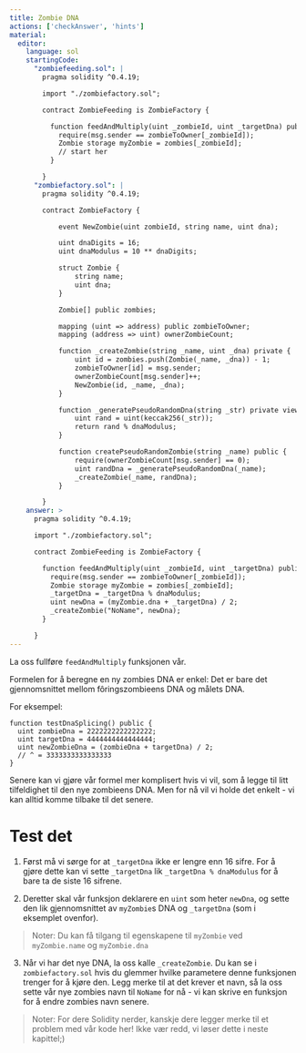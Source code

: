 ```yaml
---
title: Zombie DNA
actions: ['checkAnswer', 'hints']
material:
  editor:
    language: sol
    startingCode:
      "zombiefeeding.sol": |
        pragma solidity ^0.4.19;

        import "./zombiefactory.sol";

        contract ZombieFeeding is ZombieFactory {

          function feedAndMultiply(uint _zombieId, uint _targetDna) public {
            require(msg.sender == zombieToOwner[_zombieId]);
            Zombie storage myZombie = zombies[_zombieId];
            // start her
          }

        }
      "zombiefactory.sol": |
        pragma solidity ^0.4.19;

        contract ZombieFactory {

            event NewZombie(uint zombieId, string name, uint dna);

            uint dnaDigits = 16;
            uint dnaModulus = 10 ** dnaDigits;

            struct Zombie {
                string name;
                uint dna;
            }

            Zombie[] public zombies;

            mapping (uint => address) public zombieToOwner;
            mapping (address => uint) ownerZombieCount;

            function _createZombie(string _name, uint _dna) private {
                uint id = zombies.push(Zombie(_name, _dna)) - 1;
                zombieToOwner[id] = msg.sender;
                ownerZombieCount[msg.sender]++;
                NewZombie(id, _name, _dna);
            }

            function _generatePseudoRandomDna(string _str) private view returns (uint) {
                uint rand = uint(keccak256(_str));
                return rand % dnaModulus;
            }

            function createPseudoRandomZombie(string _name) public {
                require(ownerZombieCount[msg.sender] == 0);
                uint randDna = _generatePseudoRandomDna(_name);
                _createZombie(_name, randDna);
            }

        }
    answer: >
      pragma solidity ^0.4.19;

      import "./zombiefactory.sol";

      contract ZombieFeeding is ZombieFactory {

        function feedAndMultiply(uint _zombieId, uint _targetDna) public {
          require(msg.sender == zombieToOwner[_zombieId]);
          Zombie storage myZombie = zombies[_zombieId];
          _targetDna = _targetDna % dnaModulus;
          uint newDna = (myZombie.dna + _targetDna) / 2;
          _createZombie("NoName", newDna);
        }

      }
---
```


La oss fullføre `feedAndMultiply` funksjonen vår.

Formelen for å beregne en ny zombies DNA er enkel: Det er bare det gjennomsnittet mellom fôringszombieens DNA og målets DNA.

For eksempel:

```
function testDnaSplicing() public {
  uint zombieDna = 2222222222222222;
  uint targetDna = 4444444444444444;
  uint newZombieDna = (zombieDna + targetDna) / 2;
  // ^ = 3333333333333333
}
```

Senere kan vi gjøre vår formel mer komplisert hvis vi vil, som å legge til litt tilfeldighet til den nye zombieens DNA. Men for nå vil vi holde det enkelt - vi kan alltid komme tilbake til det senere.

# Test det

1. Først må vi sørge for at `_targetDna` ikke er lengre enn 16 sifre. For å gjøre dette kan vi sette `_targetDna` lik `_targetDna % dnaModulus` for å bare ta de siste 16 sifrene.

2. Deretter skal vår funksjon deklarere en `uint` som heter `newDna`, og sette den lik gjennomsnittet av `myZombie`s DNA og `_targetDna` (som i eksemplet ovenfor).

  > Noter: Du kan få tilgang til egenskapene til `myZombie` ved `myZombie.name` og `myZombie.dna`

3. Når vi har det nye DNA, la oss kalle `_createZombie`. Du kan se i `zombiefactory.sol` hvis du glemmer hvilke parametere denne funksjonen trenger for å kjøre den. Legg merke til at det krever et navn, så la oss sette vår nye zombies navn til ``NoName`` for nå - vi kan skrive en funksjon for å endre zombies navn senere.

> Noter: For dere Solidity nerder, kanskje dere legger merke til et problem med vår kode her! Ikke vær redd, vi løser dette i neste kapittel;)
